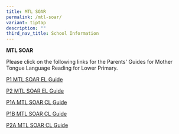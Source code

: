```yaml
---
title: MTL SOAR
permalink: /mtl-soar/
variant: tiptap
description: ""
third_nav_title: School Information
---
```

<p><strong>MTL SOAR</strong>
</p>
<p>Please click on the following links for the Parents' Guides for<strong> </strong>Mother
Tongue Language Reading for Lower Primary.</p>
<p><a href="/files/MTL SOAR/p1 el_guide__compressed.pdf" rel="noopener nofollow" target="_blank">P1 MTL SOAR EL Guide</a>
</p>
<p><a href="/files/MTL SOAR/p2 el_guide__compressed.pdf" rel="noopener nofollow" target="_blank">P2 MTL SOAR EL Guide</a>
</p>
<p><a href="/files/MTL SOAR/P1A_CL_Guide.pdf" rel="noopener nofollow" target="_blank">P1A MTL SOAR CL Guide</a>
</p>
<p><a href="/files/MTL SOAR/P1B_CL_Guide.pdf" rel="noopener nofollow" target="_blank">P1B MTL SOAR CL Guide</a>
</p>
<p><a href="/files/MTL SOAR/P2A_CL_Gudie.pdf" rel="noopener nofollow" target="_blank">P2A MTL SOAR CL Guide</a>
</p>